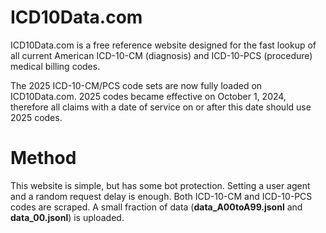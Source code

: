# ICD10Data.com
ICD10Data.com is a free reference website designed for the fast lookup of all current American ICD-10-CM (diagnosis) and ICD-10-PCS (procedure) medical billing codes.

The 2025 ICD-10-CM/PCS code sets are now fully loaded on ICD10Data.com. 
2025 codes became effective on October 1, 2024, therefore all claims with a date of service on or after this date should use 2025 codes.

# Method
This website is simple, but has some bot protection. Setting a user agent and a random request delay is enough. 
Both ICD-10-CM and ICD-10-PCS codes are scraped. 
A small fraction of data (**data_A00toA99.jsonl** and **data_00.jsonl**) is uploaded.
